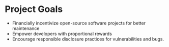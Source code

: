 # Project Goals

* Financially incentivize open-source software projects for better maintenance
* Empower developers with proportional rewards
* Encourage responsible disclosure practices for vulnerabilities and bugs.
